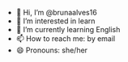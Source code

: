 - 👋 Hi, I’m @brunaalves16
- 👀 I’m interested in learn
- 🌱 I’m currently learning English 
- 📫 How to reach me: by email 
- 😄 Pronouns: she/her

<!---
brunaalves16/brunaalves16 is a ✨ special ✨ repository because its `README.md` (this file) appears on your GitHub profile.
You can click the Preview link to take a look at your changes.
--->
